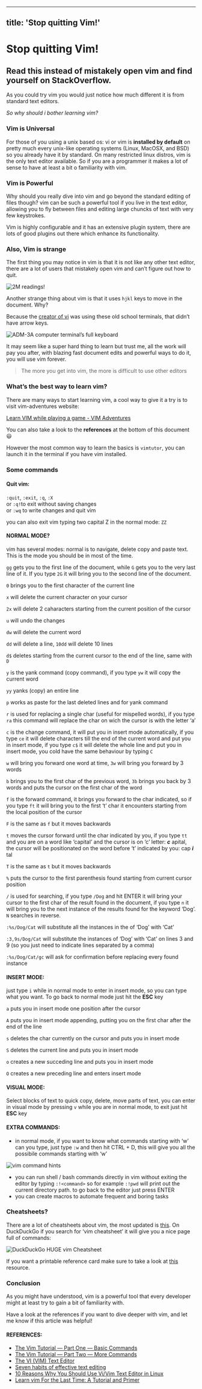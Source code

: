 
---
title: 'Stop quitting Vim!'
---

# Stop quitting Vim!
## Read this instead of mistakely open vim and find yourself on StackOverflow.

As you could try vim you would just notice how much different it is from
standard text editors.

 _So why should i bother learning vim?_

### Vim is Universal

For those of you using a unix based os: vi or vim is **installed by default**
on pretty much every unix-like operating systems (Linux, MacOSX, and BSD) so
you already have it by standard. On many restricted linux distros, vim is the
only text editor available. So if you are a programmer it makes a lot of sense
to have at least a bit o familiarity with vim.

### Vim is Powerful

Why should you really dive into vim and go beyond the standard editing of
files though? vim can be such a powerful tool if you live in the text editor,
allowing you to fly between files and editing large chuncks of text with very
few keystrokes.

Vim is highly configurable and it has an extensive plugin system, there are
lots of good plugins out there which enhance its functionality.

### Also, Vim is strange

The first thing you may notice in vim is that it is not like any other text
editor, there are a lot of users that mistakely open vim and can’t figure out
how to quit.

![2M readings!](./img/how-to-exit-from-vim.jpeg)

Another strange thing about vim is that it uses `hjkl` keys to move in the
document. Why?

Because the [creator of vi](https://en.wikipedia.org/wiki/Bill_Joy) was using
these old school terminals, that didn’t have arrow keys.

![ADM-3A computer terminal’s full keyboard](./img/ADM-3A-keyboard.jpeg)

It may seem like a super hard thing to learn but trust me, all the work will
pay you after, with blazing fast document edits and powerful ways to do it,
you will use vim forever.

> The more you get into vim, the more is difficult to use other editors

### What’s the best way to learn vim?

There are many ways to start learning vim, a cool way to give it a try is to
visit vim-adventures website:

[Learn VIM while playing a game - VIM Adventures](https://vim-adventures.com)

You can also take a look to the **references** at the bottom of this document
😃

However the most common way to learn the basics is `vimtutor`, you can launch
it in the terminal if you have vim installed.

### Some commands

####  **Quit vim:**

`:quit`, `:exit`, `:q`, `:X`  
or `:q!`to exit without saving changes  
or `:wq` to write changes and quit vim

you can also exit vim typing two capital Z in the normal mode: `ZZ`

#### NORMAL MODE?

vim has several modes: normal is to navigate, delete copy and paste text. This
is the mode you should be in most of the time.

`gg` gets you to the first line of the document, while `G` gets you to the
very last line of it. If you type `2G` it will bring you to the second line of
the document.

`0` brings you to the first character of the current line

`x` will delete the current character on your cursor

`2x` will delete 2 caharacters starting from the current position of the
cursor

`u` will undo the changes

`dw` will delete the current word

`dd` will delete a line, `10dd` will delete 10 lines

`d$` deletes starting from the current cursor to the end of the line, same
with `D`

`y` is the yank command (copy command), if you type `yw` it will copy the
current word

`yy` yanks (copy) an entire line

`p` works as paste for the last deleted lines and for yank command

`r` is used for replacing a single char (useful for mispelled words), if you
type `ra` this command will replace the char on wich the cursor is with the
letter ‘a’

`c` is the change command, it will put you in insert mode automatically, if
you type `ce` it will delete characters till the end of the current word and
put you in insert mode, if you type `c$` it will delete the whole line and put
you in insert mode, you cold have the same behaviour by typing `C`

`w` will bring you forward one word at time, `3w` will bring you forward by 3
words

`b` brings you to the first char of the previous word, `3b` brings you back by
3 words and puts the cursor on the first char of the word

`f` is the forward command, it brings you forward to the char indicated, so if
you type `ft` it will bring you to the first ‘t’ char it encounters starting
from the local position of the cursor

`F` is the same as `f` but it moves backwards

`t` moves the cursor forward until the char indicated by you, if you type `tt`
and you are on a word like ‘capital’ and the cursor is on ‘c’ letter: **_c_**
apital, the cursor will be positionated on the word before ‘t’ indicated by
you: cap **_i_** tal

`T` is the same as `t` but it moves backwards

`%` puts the cursor to the first parenthesis found starting from current
cursor position

`/` is used for searching, if you type `/Dog` and hit ENTER it will bring your
cursor to the first char of the result found in the document, if you type `n`
it will bring you to the next instance of the results found for the keyword
‘Dog’. `N` searches in reverse.

`:%s/Dog/Cat` will substitute all the instances in the of ‘Dog’ with ‘Cat’

`:3,9s/Dog/Cat` will substitute the instances of ‘Dog’ with ‘Cat’ on lines 3
and 9 (so you just need to indicate lines separated by a comma)

`:%s/Dog/Cat/gc` will ask for confirmation before replacing every found
instance

#### INSERT MODE:

just type `i` while in normal mode to enter in insert mode, so you can type
what you want. To go back to normal mode just hit the **ESC** key

`a` puts you in insert mode one position after the cursor

`A` puts you in insert mode appending, putting you on the first char after the
end of the line

`s` deletes the char currently on the cursor and puts you in insert mode

`S` deletes the current line and puts you in insert mode

`o` creates a new succeding line and puts you in insert mode

`O` creates a new preceding line and enters insert mode

#### VISUAL MODE:

Select blocks of text to quick copy, delete, move parts of text, you can enter
in visual mode by pressing `v` while you are in normal mode, to exit just hit
**ESC** key

#### EXTRA COMMANDS:

  * in normal mode, if you want to know what commands starting with ‘w’ can you type, just type `:w` and then hit CTRL + D, this will give you all the possibile commands starting with ‘w’

![vim command hints](./img/command-hints.jpeg)

  * you can run shell / bash commands directly in vim without exiting the editor by typing `:!<command>` so for example `:!pwd` will print out the current directory path. to go back to the editor just press ENTER
  * you can create macros to automate frequent and boring tasks

### Cheatsheets?

There are a lot of cheatsheets about vim, the most updated is
[this](https://vim.rtorr.com/). On DuckDuckGo if you search for ‘vim
cheatsheet’ it will give you a nice page full of commands:

![DuckDuckGo HUGE vim Cheatsheet](./img/vim-cheatsheet.jpeg)

If you want a printable reference card make sure to take a look at
[this](http://tnerual.eriogerg.free.fr/vimqrc.pdf) resource.

### Conclusion

As you might have understood, vim is a powerful tool that every developer
might at least try to gain a bit of familiarity with.

Have a look at the references if you want to dive deeper with vim, and let me
know if this article was helpful!

#### REFERENCES:

  * [The Vim Tutorial — Part One — Basic Commands](https://www.youtube.com/watch?v=ER5JYFKkYDg)
  * [The Vim Tutorial — Part Two — More Commands](https://www.youtube.com/watch?v=tExTz7GnpdQ)
  * [The VI (VIM) Text Editor](http://teaching.idallen.com/cst8207/19w/notes/300_vi_text_editor.html)
  * [Seven habits of effective text editing](https://www.moolenaar.net/habits.html)
  * [10 Reasons Why You Should Use Vi/Vim Text Editor in Linux](https://www.tecmint.com/reasons-to-learn-vi-vim-editor-in-linux/)
  * [Learn vim For the Last Time: A Tutorial and Primer](https://danielmiessler.com/study/vim/)

